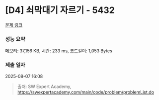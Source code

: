 # [D4] 쇠막대기 자르기 - 5432 

[문제 링크](https://swexpertacademy.com/main/code/problem/problemDetail.do?contestProbId=AWVl47b6DGMDFAXm) 

### 성능 요약

메모리: 37,156 KB, 시간: 233 ms, 코드길이: 1,053 Bytes

### 제출 일자

2025-08-07 16:08



> 출처: SW Expert Academy, https://swexpertacademy.com/main/code/problem/problemList.do